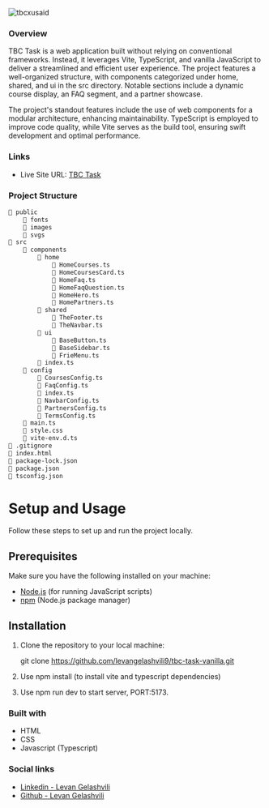 ![tbcxusaid](https://static.wixstatic.com/media/dd97f4_86c58c47370442a889e9a4e9db4eb00c~mv2.png/v1/crop/x_1,y_0,w_426,h_123/fill/w_106,h_30,al_c,q_85,usm_0.66_1.00_0.01,enc_auto/Asset%201%402x.png)

### Overview

TBC Task is a web application built without relying on conventional frameworks. Instead, it leverages Vite, TypeScript, and vanilla JavaScript to deliver a streamlined and efficient user experience. The project features a well-organized structure, with components categorized under home, shared, and ui in the src directory. Notable sections include a dynamic course display, an FAQ segment, and a partner showcase.

The project's standout features include the use of web components for a modular architecture, enhancing maintainability. TypeScript is employed to improve code quality, while Vite serves as the build tool, ensuring swift development and optimal performance.

### Links

- Live Site URL: [TBC Task](#)

### Project Structure

```bash
📁 public
    📁 fonts
    📁 images
    📁 svgs
📁 src
    📁 components
        📁 home
            📄 HomeCourses.ts
            📄 HomeCoursesCard.ts
            📄 HomeFaq.ts
            📄 HomeFaqQuestion.ts
            📄 HomeHero.ts
            📄 HomePartners.ts
        📁 shared
            📄 TheFooter.ts
            📄 TheNavbar.ts
        📁 ui
            📄 BaseButton.ts
            📄 BaseSidebar.ts
            📄 FrieMenu.ts
        📄 index.ts
    📁 config
        📄 CoursesConfig.ts
        📄 FaqConfig.ts
        📄 index.ts
        📄 NavbarConfig.ts
        📄 PartnersConfig.ts
        📄 TermsConfig.ts
    📄 main.ts
    📄 style.css
    📄 vite-env.d.ts
📄 .gitignore
📄 index.html
📄 package-lock.json
📄 package.json
📄 tsconfig.json
```

# Setup and Usage

Follow these steps to set up and run the project locally.

## Prerequisites

Make sure you have the following installed on your machine:

- [Node.js](https://nodejs.org/) (for running JavaScript scripts)
- [npm](https://www.npmjs.com/) (Node.js package manager)

## Installation

1. Clone the repository to your local machine:

   git clone https://github.com/levangelashvili9/tbc-task-vanilla.git

2. Use npm install (to install vite and typescript dependencies)

3. Use npm run dev to start server, PORT:5173.

### Built with

- HTML
- CSS
- Javascript (Typescript)

### Social links

- [Linkedin - Levan Gelashvili](https://www.linkedin.com/in/levan-gelashvili-669327227/)
- [Github - Levan Gelashvili](https://github.com/levangelashvili9)
